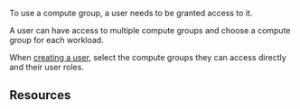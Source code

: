 
To use a compute group, a user needs to be granted access to it.

A user can have access to multiple compute groups and choose a compute group for each workload.

When [creating a user](bzs1689789992898.md), select the compute groups they can access directly and their user roles.

## Resources


